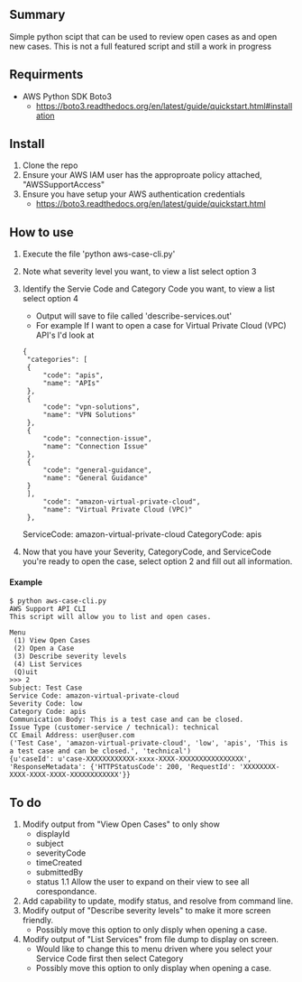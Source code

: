 ## Summary
Simple python scipt that can be used to review open cases as and open new cases. This is not a full featured script and still a work in progress

## Requirments 
- AWS Python SDK Boto3 
	- https://boto3.readthedocs.org/en/latest/guide/quickstart.html#installation


## Install 
1. Clone the repo
2. Ensure your AWS IAM user has the approproate policy attached, "AWSSupportAccess"
3. Ensure you have setup your AWS authentication credentials
	- https://boto3.readthedocs.org/en/latest/guide/quickstart.html

## How to use 
1. Execute the file 'python aws-case-cli.py'
2. Note what severity level you want, to view a list select option 3
3. Identify the Servie Code and Category Code you want, to view a list select option 4
	- Output will save to file called 'describe-services.out'
	- For example If I want to open a case for Virtual Private Cloud (VPC) API's I'd look at 

   ``` 
   {
    "categories": [
    {
        "code": "apis",
        "name": "APIs"
    },
    {
        "code": "vpn-solutions",
        "name": "VPN Solutions"
    },
    {
        "code": "connection-issue",
        "name": "Connection Issue"
    },
    {
        "code": "general-guidance",
        "name": "General Guidance"
    }
    ],
        "code": "amazon-virtual-private-cloud",
        "name": "Virtual Private Cloud (VPC)"
    },
	``` 

 	ServiceCode: amazon-virtual-private-cloud
 	CategoryCode: apis
4. Now that you have your Severity, CategoryCode, and ServiceCode you're ready to open the case, select option 2 and fill out all information. 

#### Example
```
$ python aws-case-cli.py
AWS Support API CLI
This script will allow you to list and open cases.

Menu
 (1) View Open Cases
 (2) Open a Case
 (3) Describe severity levels
 (4) List Services
 (Q)uit
>>> 2
Subject: Test Case
Service Code: amazon-virtual-private-cloud
Severity Code: low
Category Code: apis
Communication Body: This is a test case and can be closed.
Issue Type (customer-service / technical): technical
CC Email Address: user@user.com
('Test Case', 'amazon-virtual-private-cloud', 'low', 'apis', 'This is a test case and can be closed.', 'technical')
{u'caseId': u'case-XXXXXXXXXXXX-xxxx-XXXX-XXXXXXXXXXXXXXXX', 'ResponseMetadata': {'HTTPStatusCode': 200, 'RequestId': 'XXXXXXXX-XXXX-XXXX-XXXX-XXXXXXXXXXXX'}}
```

## To do
1. Modify output from "View Open Cases" to only show 
	- displayId
	- subject
	- severityCode
	- timeCreated
	- submittedBy
	- status
1.1 Allow the user to expand on their view to see all corespondance. 
2. Add capability to update, modify status, and resolve from command line.
3. Modify output of "Describe severity levels" to make it more screen friendly.
	- Possibly move this option to only disply when opening a case.
4. Modify output of "List Services" from file dump to display on screen.
	- Would like to change this to menu driven where you select your Service Code first then select Category
	- Possibly move this option to only display when opening a case. 

